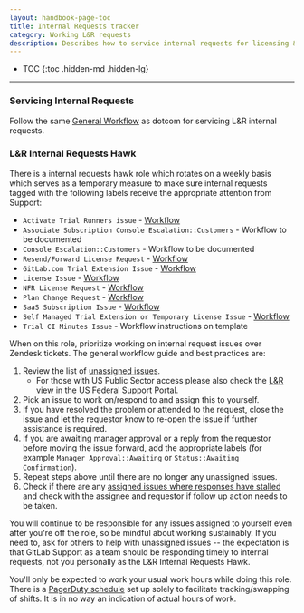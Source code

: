 ```yaml
---
layout: handbook-page-toc
title: Internal Requests tracker
category: Working L&R requests
description: Describes how to service internal requests for licensing & renewals.
---
```


- TOC
{:toc .hidden-md .hidden-lg}

----

### Servicing Internal Requests

Follow the same [General Workflow](/handbook/support/workflows/internal_requests.html#general-workflow) as dotcom for servicing L&R internal requests.

### L&R Internal Requests Hawk

There is a internal requests hawk role which rotates on a weekly basis which
serves as a temporary measure to make sure internal requests tagged with
the following labels receive the appropriate attention from Support:

* `Activate Trial Runners issue` - [Workflow](https://about.gitlab.com/handbook/support/license-and-renewals/workflows/saas/ci_minutes.html)
* `Associate Subscription Console Escalation::Customers` - Workflow to be documented
* `Console Escalation::Customers` - Workflow to be documented
* `Resend/Forward License Request` - [Workflow](/handbook/support/license-and-renewals/workflows/self-managed/creating_licenses.html#resend-forward-the-license)
* `GitLab.com Trial Extension Issue` - [Workflow](https://about.gitlab.com/handbook/support/license-and-renewals/workflows/saas/trials_and_plan_change.html#extending-trials)
* `License Issue` - [Workflow](https://about.gitlab.com/handbook/support/license-and-renewals/workflows/license_troubleshooting.html)
* `NFR License Request` - [Workflow](/handbook/support/license-and-renewals/workflows/nfr_requests.html)
* `Plan Change Request` - [Workflow](https://about.gitlab.com/handbook/support/license-and-renewals/workflows/saas/trials_and_plan_change.html#plan-change-requests)
* `SaaS Subscription Issue` - [Workflow](https://about.gitlab.com/handbook/support/license-and-renewals/workflows/saas/associate_subscription_and_namespace.html)
* `Self Managed Trial Extension or Temporary License Issue` - [Workflow](https://about.gitlab.com/handbook/support/license-and-renewals/workflows/saas/trials_and_plan_change.html#extending-trials)
* `Trial CI Minutes Issue` - Workflow instructions on template

When on this role, prioritize working on internal request issues over Zendesk tickets.
The general workflow guide and best practices are:

1. Review the list of [unassigned issues](https://gitlab.com/gitlab-com/support/internal-requests/-/issues?scope=all&utf8=%E2%9C%93&state=opened&assignee_id=None&not[label_name][]=Console%20Escalation%3A%3AGitLab.com&not[label_name][]=DEWR). 
    - For those with US Public Sector access please also check the [L&R view](https://gitlab-federal-support.zendesk.com/agent/filters/360196736931) in the US Federal Support Portal.
1. Pick an issue to work on/respond to and assign this to yourself.
1. If you have resolved the problem or attended to the request, close the issue and let the requestor know to re-open the issue if further assistance is required.
1. If you are awaiting manager approval or a reply from the requestor before moving the issue forward, add the appropriate labels (for example `Manager Approval::Awaiting` or `Status::Awaiting Confirmation`).
1. Repeat steps above until there are no longer any unassigned issues.
1. Check if there are any [assigned issues where responses have stalled](https://gitlab.com/gitlab-com/support/internal-requests/-/issues?scope=all&utf8=%E2%9C%93&state=opened&not[label_name][]=Console%20Escalation%3A%3AGitLab.com&not[label_name][]=DEWR&assignee_id=Any) and check with the assignee and requestor if follow up action needs to be taken.

You will continue to be responsible for any issues assigned to yourself even
after you're off the role, so be mindful about working sustainably. If you need
to, ask for others to help with unassigned issues -- the expectation is that
GitLab Support as a team should be responding timely to internal requests, not
you personally as the L&R Internal Requests Hawk.

You'll only be expected to work your usual work hours while doing this role. There
is a [PagerDuty schedule](https://gitlab.pagerduty.com/schedules#PQ6DB1G) set up
solely to facilitate tracking/swapping of shifts. It is in no way an indication of
actual hours of work.
